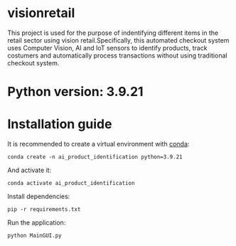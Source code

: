 # visionretail
This project is used for the purpose of indentifying different items in the retail sector using vision retail.Specifically, this automated checkout system uses Computer Vision, AI and IoT sensors to identify products, track costumers and automatically process transactions without using traditional checkout system.
# Python version: 3.9.21
# Installation guide 
It is recommended to create a virtual environment with [conda](https://docs.conda.io/projects/conda/en/latest/user-guide/install/index.html):
```console
conda create -n ai_product_identification python=3.9.21
```
And activate it:
```console
conda activate ai_product_identification
```
Install dependencies:
```console
pip -r requirements.txt
```
Run the application:
```console
python MainGUI.py